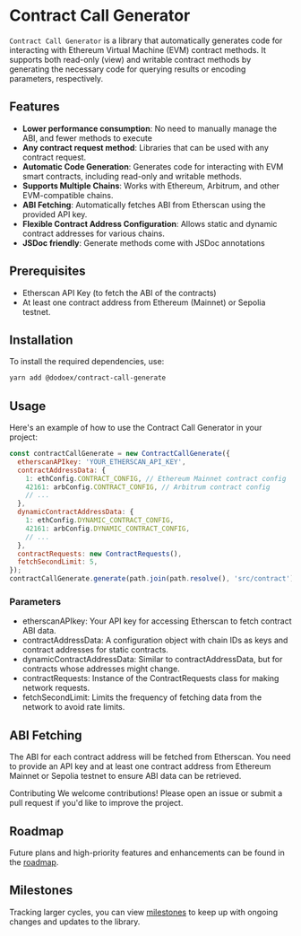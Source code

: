 # Contract Call Generator

`Contract Call Generator` is a library that automatically generates code for interacting with Ethereum Virtual Machine (EVM) contract methods. It supports both read-only (view) and writable contract methods by generating the necessary code for querying results or encoding parameters, respectively.

## Features

- **Lower performance consumption**: No need to manually manage the ABI, and fewer methods to execute
- **Any contract request method**: Libraries that can be used with any contract request.
- **Automatic Code Generation**: Generates code for interacting with EVM smart contracts, including read-only and writable methods.
- **Supports Multiple Chains**: Works with Ethereum, Arbitrum, and other EVM-compatible chains.
- **ABI Fetching**: Automatically fetches ABI from Etherscan using the provided API key.
- **Flexible Contract Address Configuration**: Allows static and dynamic contract addresses for various chains.
- **JSDoc friendly**: Generate methods come with JSDoc annotations

## Prerequisites

- Etherscan API Key (to fetch the ABI of the contracts)
- At least one contract address from Ethereum (Mainnet) or Sepolia testnet.

## Installation

To install the required dependencies, use:

```bash
yarn add @dodoex/contract-call-generate
```

## Usage

Here's an example of how to use the Contract Call Generator in your project:

```javascript
const contractCallGenerate = new ContractCallGenerate({
  etherscanAPIkey: 'YOUR_ETHERSCAN_API_KEY',
  contractAddressData: {
    1: ethConfig.CONTRACT_CONFIG, // Ethereum Mainnet contract config
    42161: arbConfig.CONTRACT_CONFIG, // Arbitrum contract config
    // ...
  },
  dynamicContractAddressData: {
    1: ethConfig.DYNAMIC_CONTRACT_CONFIG,
    42161: arbConfig.DYNAMIC_CONTRACT_CONFIG,
    // ...
  },
  contractRequests: new ContractRequests(),
  fetchSecondLimit: 5,
});
contractCallGenerate.generate(path.join(path.resolve(), 'src/contract'));
```

### Parameters

- etherscanAPIkey: Your API key for accessing Etherscan to fetch contract ABI data.
- contractAddressData: A configuration object with chain IDs as keys and contract addresses for static contracts.
- dynamicContractAddressData: Similar to contractAddressData, but for contracts whose addresses might change.
- contractRequests: Instance of the ContractRequests class for making network requests.
- fetchSecondLimit: Limits the frequency of fetching data from the network to avoid rate limits.

## ABI Fetching

The ABI for each contract address will be fetched from Etherscan. You need to provide an API key and at least one contract address from Ethereum Mainnet or Sepolia testnet to ensure ABI data can be retrieved.

Contributing
We welcome contributions! Please open an issue or submit a pull request if you'd like to improve the project.

## Roadmap

Future plans and high-priority features and enhancements can be found in the [roadmap](https://github.com/orgs/DODOEX/projects/1/views/1?layout=board&visibleFields=%5B%22Title%22%2C%22Assignees%22%2C%22Status%22%2C139022602%2C%22Labels%22%5D&filterQuery=label%3A%22package%3A+Code+Generate%22).

## Milestones

Tracking larger cycles, you can view [milestones](https://github.com/DODOEX/contract-request/milestones) to keep up with ongoing changes and updates to the library.
